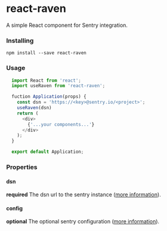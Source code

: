 # react-raven

A simple React component for Sentry integration.

### Installing

```
npm install --save react-raven
```

### Usage

```js
  import React from 'react';
  import useRaven from 'react-raven';

  fuction Application(props) {
    const dsn = 'https://<key>@sentry.io/<project>';
    useRaven(dsn)
    return (
      <div>
        {'...your components...'}
      </div>
    );
  }

  export default Application;
```

### Properties

#### dsn

**required**
The dsn url to the sentry instance ([more information](https://docs.sentry.io/quickstart/#configure-the-dsn)).

#### config

**optional**
The optional sentry configuration ([more information](https://docs.sentry.io/clients/javascript/config/)).
